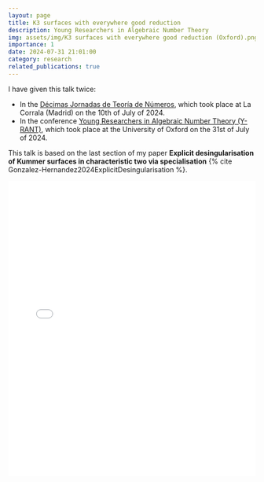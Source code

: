 ```yaml
---
layout: page
title: K3 surfaces with everywhere good reduction 
description: Young Researchers in Algebraic Number Theory
img: assets/img/K3 surfaces with everywhere good reduction (Oxford).png
importance: 1
date: 2024-07-31 21:01:00
category: research
related_publications: true
---
```


I have given this talk twice:
<ul>
<li>In the <a href="https://matematicas.uam.es/~jtn2024/">Décimas Jornadas de Teoría de Números</a>, which took place at La Corrala (Madrid) on the 10th of July of 2024.</li>
<li>In the conference <a href="https://y-rant.github.io/">Young Researchers in Algebraic Number Theory (Y-RANT)</a>, which took place at the University of Oxford on the 31st of July of 2024.</li>
</ul>

This talk is based on the last section of my paper **Explicit desingularisation of Kummer surfaces in characteristic two via specialisation** {% cite Gonzalez-Hernandez2024ExplicitDesingularisation %}.

<div style="padding-bottom: 100px;">
<div class="container mt-5">
    <div class="embed-responsive embed-responsive-16by9">
        <embed src="/assets/pdf/k3_surfaces_with_everywhere_good_reduction.pdf" type="application/pdf" width="100%" height="600px" />
    </div>
</div>
</div>
